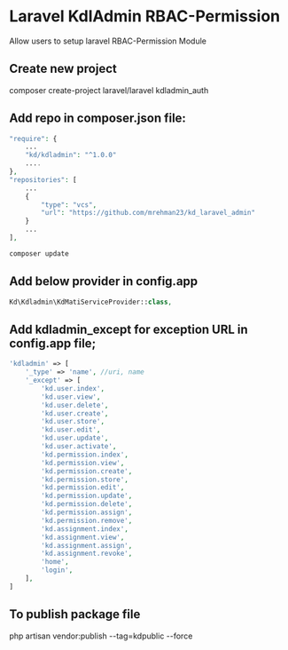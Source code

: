 # Laravel KdlAdmin RBAC-Permission

Allow users to setup laravel RBAC-Permission Module

## Create new project

composer create-project laravel/laravel kdladmin_auth

## Add repo in composer.json file:

```php
"require": {
	...
	"kd/kdladmin": "^1.0.0"
	....
},
"repositories": [
	...
    {
        "type": "vcs",
        "url": "https://github.com/mrehman23/kd_laravel_admin"
    }
	...
],

composer update
```

## Add below provider in config.app

```php
Kd\Kdladmin\KdMatiServiceProvider::class,
```
## Add kdladmin_except for exception URL in config.app file;

```php
'kdladmin' => [
    '_type' => 'name', //uri, name
    '_except' => [
        'kd.user.index',
        'kd.user.view',
        'kd.user.delete',
        'kd.user.create',
        'kd.user.store',
        'kd.user.edit',
        'kd.user.update',
        'kd.user.activate',
        'kd.permission.index',
        'kd.permission.view',
        'kd.permission.create',
        'kd.permission.store',
        'kd.permission.edit',
        'kd.permission.update',
        'kd.permission.delete',
        'kd.permission.assign',
        'kd.permission.remove',
        'kd.assignment.index',
        'kd.assignment.view',
        'kd.assignment.assign',
        'kd.assignment.revoke',
        'home',
        'login',
    ],
]
```

## To publish package file

php artisan vendor:publish --tag=kdpublic --force

